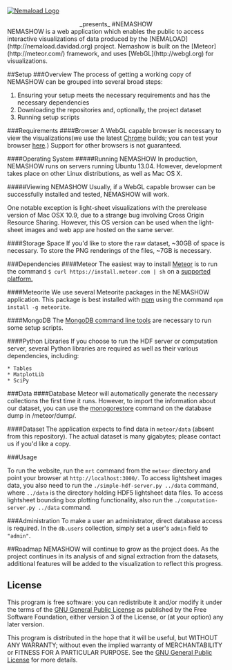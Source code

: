 [![Nemaload Logo](http://nemaload.davidad.org/png/nemaload)](http://nemaload.davidad.org)
<div align="center">_presents_
#NEMASHOW
</div>
NEMASHOW is a web application which enables the public to access interactive visualizations of data produced by the [NEMALOAD](http://nemaload.davidad.org) project. Nemashow is built on the [Meteor](http://meteor.com/) framework, and uses [WebGL](http://webgl.org) for visualizations.

##Setup
###Overview
The process of getting a working copy of NEMASHOW can be grouped into several broad steps:
	
1. Ensuring your setup meets the necessary requirements and has the necessary dependencies
2. Downloading the repositories and, optionally, the project dataset
3. Running setup scripts

###Requirements
####Browser
A WebGL capable browser is necessary to view the visualizations(we use the latest [Chrome](https://www.google.com/intl/en/chrome/browser/) builds; you can test your browser [here](http://www.doesmybrowsersupportwebgl.com/).) Support for other browsers is not guaranteed.

####Operating System
#####Running NEMASHOW
In production, NEMASHOW runs on servers running Ubuntu 13.04. However, development takes place on other Linux distributions, as well as Mac OS X.

#####Viewing NEMASHOW
Usually, if a WebGL capable browser can be successfully installed and tested, NEMASHOW will work.

One notable exception is light-sheet visualizations with the prerelease version of Mac OSX 10.9, due to a strange bug involving Cross Origin Resource Sharing. However, this OS version can be used when the light-sheet images and web app are hosted on the same server.

####Storage Space
If you'd like to store the raw dataset, ~30GB of space is necessary. To store the PNG renderings of the files, ~7GB is necessary. 

###Dependencies
####Meteor
The easiest way to install [Meteor](http://www.meteor.com/) is to run the command `$ curl https://install.meteor.com | sh` on a [supported platform.](https://github.com/meteor/meteor/wiki/Supported-Platforms)

####Meteorite
We use several Meteorite packages in the NEMASHOW application. This package is best installed with [npm](http://nodejs.org/download/) using the command `npm install -g meteorite`.

####MongoDB
The [MongoDB command line tools](http://www.mongodb.org/downloads) are necessary to run some setup scripts.

####Python Libraries
If you choose to run the HDF server or computation server, several Python libraries are required as well as their various dependencies, including:

	* Tables
	* MatplotLib
	* SciPy


###Data
####Database
Meteor will automatically generate the necessary collections the first time it runs. However, to import the information about our dataset, you can use the [monogorestore](http://docs.mongodb.org/manual/reference/program/mongorestore/) command on the database dump in /meteor/dump/.

####Dataset
The application expects to find data in `meteor/data` (absent from this repository). The actual dataset is many gigabytes; please contact us if you'd like a copy.

###Usage

To run the website, run the `mrt` command from the `meteor` directory and point your browser at `http://localhost:3000/`.
To access lightsheet images data, you also need to run the `./simple-hdf-server.py ../data` command, where `../data` is the directory holding HDF5 lightsheet data files.
To access lightsheet bounding box plotting functionality, also run the `./computation-server.py ../data` command.

###Administration
To make a user an administrator, direct database access is required. In the `db.users` collection, simply set a user's `admin` field to `"admin"`.

##Roadmap
NEMASHOW will continue to grow as the project does. As the project continues in its analysis of and signal extraction from the datasets, additional features will be added to the visualization to reflect this progress.

## License
This program is free software: you can redistribute it and/or modify it under the terms of the [GNU General Public License](http://www.gnu.org/licenses/gpl.html) as published by the Free Software Foundation, either version 3 of the License, or (at your option) any later version.

This program is distributed in the hope that it will be useful, but WITHOUT ANY WARRANTY; without even the implied warranty of MERCHANTABILITY or FITNESS FOR A PARTICULAR PURPOSE.  See the [GNU General Public License](http://www.gnu.org/licenses/gpl.html) for more details.

